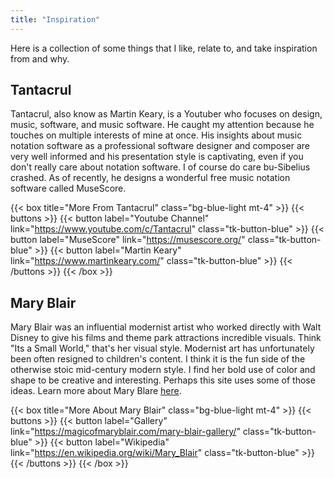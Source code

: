 ```yaml
---
title: "Inspiration"
---
```


Here is a collection of some things that I like, relate to, and take inspiration from and why.



## Tantacrul

Tantacrul, also know as Martin Keary, is a Youtuber who focuses on design, music, software, and music software. He caught my attention because he touches on multiple interests of mine at once. His insights about music notation software as a professional software designer and composer are very well informed and his presentation style is captivating, even if you don't really care about notation software. I of course do care bu-Sibelius crashed. As of recently, he designs a wonderful free music notation software called MuseScore.

{{< box title="More From Tantacrul" class="bg-blue-light mt-4" >}}
    {{< buttons >}}
        {{< button label="Youtube Channel" link="https://www.youtube.com/c/Tantacrul" class="tk-button-blue" >}}
        {{< button label="MuseScore" link="https://musescore.org/" class="tk-button-blue" >}}
        {{< button label="Martin Keary" link="https://www.martinkeary.com/" class="tk-button-blue" >}}
    {{< /buttons >}}
{{< /box >}}



## Mary Blair

Mary Blair was an influential modernist artist who worked directly with Walt Disney to give his films and theme park attractions incredible visuals. Think "Its a Small World," that's her visual style. Modernist art has unfortunately been often resigned to children's content. I think it is the fun side of the otherwise stoic mid-century modern style. I find her bold use of color and shape to be creative and interesting. Perhaps this site uses some of those ideas. Learn more about Mary Blare [here](https://magicofmaryblair.com/mary-blair-gallery/).

{{< box title="More About Mary Blair" class="bg-blue-light mt-4" >}}
    {{< buttons >}}
        {{< button label="Gallery" link="https://magicofmaryblair.com/mary-blair-gallery/" class="tk-button-blue" >}}
        {{< button label="Wikipedia" link="https://en.wikipedia.org/wiki/Mary_Blair" class="tk-button-blue" >}}
    {{< /buttons >}}
{{< /box >}}